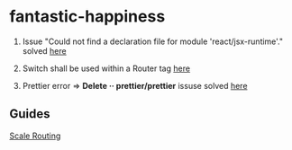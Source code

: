 # fantastic-happiness

1. Issue "Could not find a declaration file for module 'react/jsx-runtime'." solved [here](https://github.com/facebook/create-react-app/issues/10109)

2. Switch shall be used within a Router tag [here](https://stackoverflow.com/questions/46996186/typing-react-router-router-component-confused)

3. Prettier error => **Delete ·· prettier/prettier** issuse solved [here](https://github.com/prettier/eslint-plugin-prettier/issues/219)

## Guides

[Scale Routing](https://www.ryanjyost.com/react-routing/)
